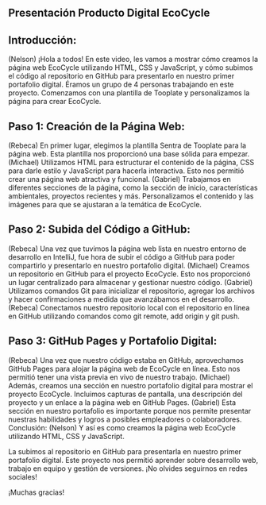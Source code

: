 ## Presentación Producto Digital EcoCycle

## Introducción:
(Nelson) ¡Hola a todos! En este video, les vamos a mostrar cómo creamos la página web EcoCycle utilizando HTML, CSS y JavaScript, y cómo subimos el código al repositorio en GitHub para presentarlo en nuestro primer portafolio digital. Éramos un grupo de 4 personas trabajando en este proyecto. Comenzamos con una plantilla de Tooplate y personalizamos la página para crear EcoCycle.

## Paso 1: Creación de la Página Web:

(Rebeca) En primer lugar, elegimos la plantilla Sentra de Tooplate para la página web. Esta plantilla nos proporcionó una base sólida para empezar.
(Michael) Utilizamos HTML para estructurar el contenido de la página, CSS para darle estilo y JavaScript para hacerla interactiva. Esto nos permitió crear una página web atractiva y funcional.
(Gabriel) Trabajamos en diferentes secciones de la página, como la sección de inicio, características ambientales, proyectos recientes y más. Personalizamos el contenido y las imágenes para que se ajustaran a la temática de EcoCycle.

## Paso 2: Subida del Código a GitHub:

(Rebeca) Una vez que tuvimos la página web lista en nuestro entorno de desarrollo en IntelliJ, fue hora de subir el código a GitHub para poder compartirlo y presentarlo en nuestro portafolio digital.
(Michael) Creamos un repositorio en GitHub para el proyecto EcoCycle. Esto nos proporcionó un lugar centralizado para almacenar y gestionar nuestro código.
(Gabriel) Utilizamos comandos Git para inicializar el repositorio, agregar los archivos y hacer confirmaciones a medida que avanzábamos en el desarrollo.
(Rebeca) Conectamos nuestro repositorio local con el repositorio en línea en GitHub utilizando comandos como git remote, add origin y git push.

## Paso 3: GitHub Pages y Portafolio Digital:

(Rebeca) Una vez que nuestro código estaba en GitHub, aprovechamos GitHub Pages para alojar la página web de EcoCycle en línea. Esto nos permitió tener una vista previa en vivo de nuestro trabajo.
(Michael) Además, creamos una sección en nuestro portafolio digital para mostrar el proyecto EcoCycle. Incluimos capturas de pantalla, una descripción del proyecto y un enlace a la página web en GitHub Pages.
(Gabriel) Esta sección en nuestro portafolio es importante porque nos permite presentar nuestras habilidades y logros a posibles empleadores o colaboradores.
Conclusión:
(Nelson) Y así es como creamos la página web EcoCycle utilizando HTML, CSS y JavaScript.

La subimos al repositorio en GitHub para presentarla en nuestro primer portafolio digital. Este proyecto nos permitió aprender sobre desarrollo web, trabajo en equipo y gestión de versiones. ¡No olvides seguirnos en redes sociales!

¡Muchas gracias!
